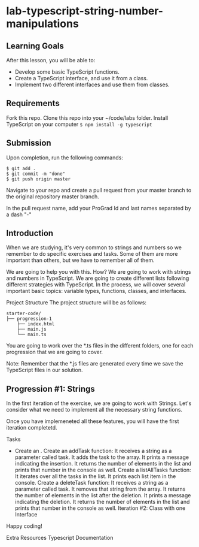 # lab-typescript-string-number-manipulations

## Learning Goals

After this lesson, you will be able to:

- Develop some basic TypeScript functions.
- Create a TypeScript interface, and use it from a class.
- Implement two different interfaces and use them from classes.

## Requirements
Fork this repo.
Clone this repo into your ~/code/labs folder.
Install TypeScript on your computer
```$ npm install -g typescript```

## Submission
Upon completion, run the following commands:
```
$ git add .
$ git commit -m "done"
$ git push origin master
```
Navigate to your repo and create a pull request from your master branch to the original repository master branch.

In the pull request name, add your ProGrad Id and last names separated by a dash "-"

## Introduction
When we are studying, it's very common to strings and numbers so we remember to do specific exercises and tasks. Some of them are more important than others, but we have to remember all of them.

We are going to help you with this. How? We are going to work with strings and numbers in TypeScript. We are going to create different lists following different strategies with TypeScript. In the process, we will cover several important basic topics: variable types, functions, classes, and interfaces.

Project Structure
The project structure will be as follows:
```
starter-code/
├── progression-1
    ├── index.html
    ├── main.js
    └── main.ts

```
You are going to work over the *.ts files in the different folders, one for each progression that we are going to cover.

Note: Remember that the *.js files are generated every time we save the TypeScript files in our solution.

## Progression #1: Strings
In the first iteration of the exercise, we are going to work with Strings. Let's consider what we need to implement all the necessary string functions.

Once you have implemeneted all these features, you will have the first iteration completetd.

Tasks

- Create an .
Create an addTask function:
It receives a string as a parameter called task.
It adds the task to the array.
It prints a message indicating the insertion.
It returns the number of elements in the list and prints that number in the console as well.
Create a listAllTasks function:
It iterates over all the tasks in the list.
It prints each list item in the console.
Create a deleteTask function:
It receives a string as a parameter called task.
It removes that string from the array.
It returns the number of elements in the list after the deletion.
It prints a message indicating the deletion.
It returns the number of elements in the list and prints that number in the console as well.
Iteration #2: Class with one Interface

Happy coding!

Extra Resources
Typescript Documentation
